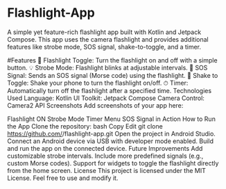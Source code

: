 # Flashlight-App

A simple yet feature-rich flashlight app built with Kotlin and Jetpack Compose. This app uses the camera flashlight and provides additional features like strobe mode, SOS signal, shake-to-toggle, and a timer.

#Features
🔦 Flashlight Toggle: Turn the flashlight on and off with a simple button.
💡 Strobe Mode: Flashlight blinks at adjustable intervals.
🚨 SOS Signal: Sends an SOS signal (Morse code) using the flashlight.
📳 Shake to Toggle: Shake your phone to turn the flashlight on/off.
⏱ Timer: Automatically turn off the flashlight after a specified time.
Technologies Used
Language: Kotlin
UI Toolkit: Jetpack Compose
Camera Control: Camera2 API
Screenshots
Add screenshots of your app here:

Flashlight ON
Strobe Mode
Timer Menu
SOS Signal in Action
How to Run the App
Clone the repository:
bash
Copy
Edit
git clone https://github.com/<your-username>/flashlight-app.git
Open the project in Android Studio.
Connect an Android device via USB with developer mode enabled.
Build and run the app on the connected device.
Future Improvements
Add customizable strobe intervals.
Include more predefined signals (e.g., custom Morse codes).
Support for widgets to toggle the flashlight directly from the home screen.
License
This project is licensed under the MIT License. Feel free to use and modify it.
